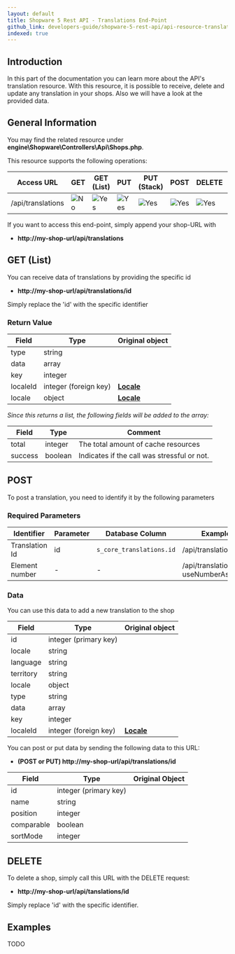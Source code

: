```yaml
---
layout: default
title: Shopware 5 Rest API - Translations End-Point
github_link: developers-guide/shopware-5-rest-api/api-resource-translation/index.md
indexed: true
---
```


## Introduction

In this part of the documentation you can learn more about the API's translation resource. With this resource, it is possible to 
receive, delete and update any translation in your shops. Also we will have a look at the provided data.

## General Information
You may find the related resource under
**engine\Shopware\Controllers\Api\Shops.php**.

This resource supports the following operations:

|  Access URL                 | GET                | GET (List)      | PUT             | PUT (Stack)      | POST             | DELETE          | DELETE (Stack)  |
|-----------------------------|--------------------|-----------------|-----------------|------------------|------------------|-----------------|-----------------|
| /api/translations	          | ![No](./img/no.png)     | ![Yes](./img/yes.png) | ![Yes](./img/yes.png) | ![Yes](./img/yes.png)  | ![Yes](./img/yes.png)  | ![Yes](./img/yes.png) | ![Yes](./img/yes.png) |

If you want to access this end-point, simply append your shop-URL with

* **http://my-shop-url/api/translations**

## GET (List)

You can receive data of translations by providing the specific id

* **http://my-shop-url/api/translations/id**

Simply replace the 'id' with the specific identifier

### Return Value

| Field               | Type                  | Original object                                 |
|---------------------|-----------------------|-------------------------------------------------|
| type 	         	  | string				  |                                                 |
| data		      	  | array				  | 		                                        |
| key				  | integer 			  | 												|
| localeId	      	  | integer (foreign key) | **[Locale](./models/locale)**                    |
| locale			  | object				  | **[Locale](./models/locale)**					|

*Since this returns a list, the following fields will be added to the array:*

| Field               | Type                  | Comment			                                |
|---------------------|-----------------------|-------------------------------------------------|
| total				  | integer				  | The total amount of cache resources             |
| success		      | boolean				  | Indicates if the call was stressful or not.		|

## POST
To post a translation, you need to identify it by the following parameters

### Required Parameters

| Identifier			| Parameter			| Database Column			| Example Call                                          |
|-----------------------|-------------------|---------------------------|-------------------------------------------------------|
| Translation Id		| id				| `s_core_translations.id`  | /api/translations/2									|
| Element number		| -					| -							| /api/translations/20003?useNumberAsId=true			|


### Data

You can use this data to add a new translation to the shop

| Field               | Type                  | Original object                                 |
|---------------------|-----------------------|-------------------------------------------------|
| id 	         	  | integer (primary key) |                                                 |
| locale	      	  | string				  | 		                                        |
| language			  | string  			  | 												|
| territory	      	  | string				  |                                     			|
| locale			  | object				  | 												|
| type 	         	  | string				  |                                                 |
| data		      	  | array				  | 		                                        |
| key				  | integer 			  | 												|
| localeId	      	  | integer (foreign key) | **[Locale](./models/locale)**                    |

You can post or put data by sending the following data to this URL:

* **(POST or PUT) http://my-shop-url/api/translations/id**

| Field               | Type                  | Original Object			                                |
|---------------------|-----------------------|---------------------------------------------------------|
| id				  | integer (primary key) |															|
| name				  | string				  |															|
| position			  | integer				  |															|
| comparable		  | boolean				  |															|
| sortMode			  | integer				  |															|

## DELETE
To delete a shop, simply call this URL with the DELETE request:

* **http://my-shop-url/api/tanslations/id**

Simply replace 'id' with the specific identifier.

## Examples

TODO